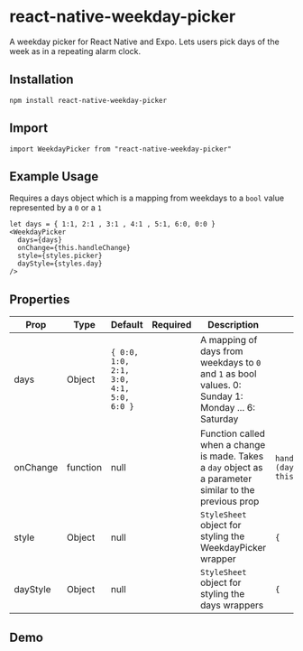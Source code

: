 # react-native-weekday-picker
A weekday picker for React Native and Expo. Lets users pick days of the week as in a repeating alarm clock. 

## Installation
```
npm install react-native-weekday-picker
```

## Import
```
import WeekdayPicker from "react-native-weekday-picker"
```

## Example Usage
Requires a days object which is a mapping from weekdays to a `bool` value represented by a `0` or a `1`

```
let days = { 1:1, 2:1 , 3:1 , 4:1 , 5:1, 6:0, 0:0 }
<WeekdayPicker
  days={days}
  onChange={this.handleChange}
  style={styles.picker}
  dayStyle={styles.day}
/>
```
## Properties
| Prop     | Type     | Default                                  | Required | Description                                                                                              | Example                                               |
|----------|----------|------------------------------------------|----------|----------------------------------------------------------------------------------------------------------|-------------------------------------------------------|
| days     | Object   | `{ 0:0, 1:0, 2:1, 3:0,  4:1, 5:0, 6:0 }` |          | A mapping of days from weekdays to `0` and `1` as bool values. 0: Sunday 1: Monday ... 6: Saturday       |                                                       |
| onChange | function | null                                     |          | Function called when a change is made.  Takes a `day` object as a parameter similar to the previous prop | `handleChange = (days) => {     this.setState(days)}` |
| style    | Object   | null                                     |          | `StyleSheet` object for styling the WeekdayPicker wrapper                                                | `{   padding: 30   }`                                 |
| dayStyle | Object   | null                                     |          | `StyleSheet` object for styling the days wrappers                                                        | `{   margin: 5   }`                                   |

## Demo
